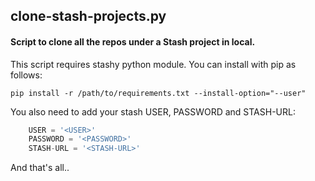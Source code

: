 ## clone-stash-projects.py

#### Script to clone all the repos under a Stash project in local.

This script requires stashy python module. You can install with pip as follows:
```
pip install -r /path/to/requirements.txt --install-option="--user"
```
You also need to add your stash USER, PASSWORD and STASH-URL:
```python
    USER = '<USER>'
    PASSWORD = '<PASSWORD>'
    STASH-URL = '<STASH-URL>'
```
And that's all..
